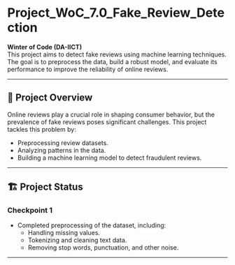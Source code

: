 # Project_WoC_7.0_Fake_Review_Detection

**Winter of Code (DA-IICT)**  
This project aims to detect fake reviews using machine learning techniques. The goal is to preprocess the data, build a robust model, and evaluate its performance to improve the reliability of online reviews.

---

## 🚀 **Project Overview**

Online reviews play a crucial role in shaping consumer behavior, but the prevalence of fake reviews poses significant challenges. This project tackles this problem by:
- Preprocessing review datasets.
- Analyzing patterns in the data.
- Building a machine learning model to detect fraudulent reviews.

---

## 🏗️ **Project Status**
### **Checkpoint 1**  
- Completed preprocessing of the dataset, including:
  - Handling missing values.
  - Tokenizing and cleaning text data.
  - Removing stop words, punctuation, and other noise.

---
